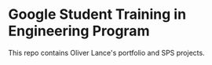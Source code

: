 # Google Student Training in Engineering Program

This repo contains Oliver Lance's portfolio and SPS projects.
